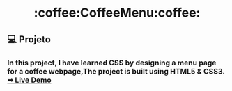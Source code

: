 
<h1 align="center">:coffee:CoffeeMenu:coffee: </h1>
 
<h2>💻 Projeto</h2>
<h3>In this project, I have learned CSS by designing a menu page for a coffee webpage,The project is built using HTML5 & CSS3.
<a href="https://coffees-menu.netlify.app/"><strong>➥ Live Demo</strong></a></h3>


